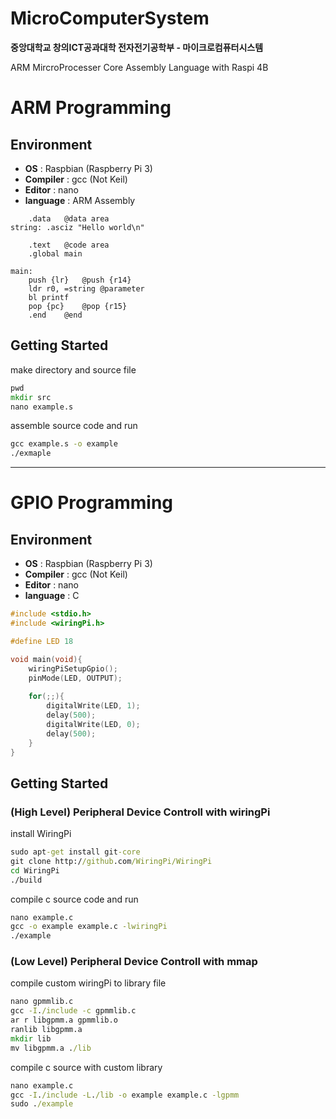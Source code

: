 # MicroComputerSystem

**중앙대학교 창의ICT공과대학 전자전기공학부 - 마이크로컴퓨터시스템**

ARM MircroProcesser Core Assembly Language with Raspi 4B

# ARM Programming

## Environment

- **OS** : Raspbian (Raspberry Pi 3)
- **Compiler** : gcc (Not Keil)
- **Editor** : nano
- **language** : ARM Assembly

```Assembly
	.data	@data area
string:	.asciz "Hello world\n"

	.text	@code area
	.global main
	
main:
	push {lr}	@push {r14}
	ldr r0, =string	@parameter
	bl printf
	pop {pc}	@pop {r15}
	.end	@end
```

## Getting Started

make directory and source file

```cmd
pwd
mkdir src
nano example.s
```

assemble source code and run

```cmd
gcc example.s -o example
./exmaple
```

<hr>

# GPIO Programming

## Environment

- **OS** : Raspbian (Raspberry Pi 3)
- **Compiler** : gcc (Not Keil)
- **Editor** : nano
- **language** : C

```c
#include <stdio.h>
#include <wiringPi.h>

#define LED 18

void main(void){
	wiringPiSetupGpio();
	pinMode(LED, OUTPUT);
	
	for(;;){
		digitalWrite(LED, 1);
		delay(500);
		digitalWrite(LED, 0);
		delay(500);
	}
}

```

## Getting Started

### (High Level) Peripheral Device Controll with wiringPi

install WiringPi

```cmd
sudo apt-get install git-core
git clone http://github.com/WiringPi/WiringPi
cd WiringPi
./build
```

compile c source code and run

```cmd
nano example.c
gcc -o example example.c -lwiringPi
./example
```

### (Low Level) Peripheral Device Controll with mmap 

compile custom wiringPi to library file

```cmd
nano gpmmlib.c
gcc -I./include -c gpmmlib.c
ar r libgpmm.a gpmmlib.o
ranlib libgpmm.a
mkdir lib
mv libgpmm.a ./lib
```

compile c source with custom library

```cmd
nano example.c
gcc -I./include -L./lib -o example example.c -lgpmm
sudo ./example 
```
